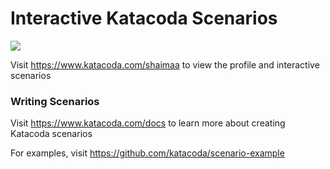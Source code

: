 # Interactive Katacoda Scenarios

[![](http://shields.katacoda.com/katacoda/shaimaa/count.svg)](https://www.katacoda.com/shaimaa "Get your profile on Katacoda.com")

Visit https://www.katacoda.com/shaimaa to view the profile and interactive scenarios

### Writing Scenarios
Visit https://www.katacoda.com/docs to learn more about creating Katacoda scenarios

For examples, visit https://github.com/katacoda/scenario-example
